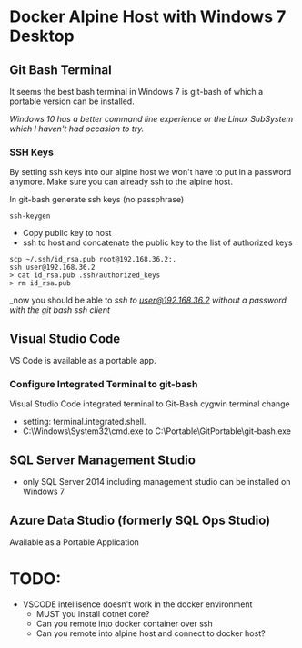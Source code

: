 # Docker Alpine Host with Windows 7 Desktop

## Git Bash Terminal
It seems the best bash terminal in Windows 7 is git-bash of which a portable version can be installed. 

_Windows 10 has a better command line experience or the Linux SubSystem which I haven't had occasion to try._

### SSH Keys
By setting ssh keys into our alpine host we won't have to put in a password anymore. Make sure you can already ssh to the alpine host.

In git-bash generate ssh keys (no passphrase)
```
ssh-keygen
```

* Copy public key to host
* ssh to host and concatenate the public key to the list of authorized keys
```
scp ~/.ssh/id_rsa.pub root@192.168.36.2:.
ssh user@192.168.36.2
> cat id_rsa.pub .ssh/authorized_keys
> rm id_rsa.pub
```

_now you should be able to _ssh to user@192.168.36.2 without a password with the git bash ssh client_

## Visual Studio Code
VS Code is available as a portable app.

### Configure Integrated Terminal to git-bash
Visual Studio Code integrated terminal to Git-Bash cygwin terminal change

* setting: terminal.integrated.shell. 
* C:\Windows\System32\cmd.exe to C:\Portable\GitPortable\git-bash.exe

## SQL Server Management Studio
* only SQL Server 2014 including management studio can be installed on Windows 7

## Azure Data Studio (formerly SQL Ops Studio)
Available as a Portable Application

# TODO:
* VSCODE intellisence doesn't work in the docker environment 
  * MUST you install dotnet core?
  * Can you remote into docker container over ssh
  * Can you remote into alpine host and connect to docker host?

